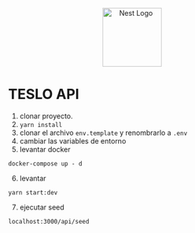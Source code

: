 <p align="center">
  <a href="http://nestjs.com/" target="blank"><img src="https://nestjs.com/img/logo-small.svg" width="120" alt="Nest Logo" /></a>
</p>

# TESLO API
1. clonar proyecto.
2. ```yarn install```
3. clonar  el archivo ```env.template``` y renombrarlo a ```.env```
4. cambiar las variables de entorno
5. levantar docker
```
docker-compose up - d
```

6. levantar
```
yarn start:dev
```

7. ejecutar seed
```
localhost:3000/api/seed
```

